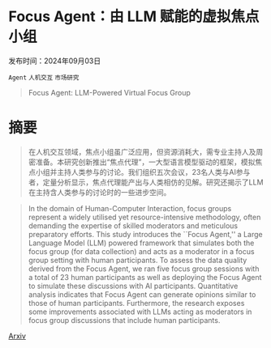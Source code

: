 # Focus Agent：由 LLM 赋能的虚拟焦点小组

发布时间：2024年09月03日

`Agent` `人机交互` `市场研究`

> Focus Agent: LLM-Powered Virtual Focus Group

# 摘要

> 在人机交互领域，焦点小组虽广泛应用，但资源消耗大，需专业主持人及周密准备。本研究创新推出“焦点代理”，一大型语言模型驱动的框架，模拟焦点小组并主持人类参与的讨论。我们组织五次会议，23名人类与AI参与者，定量分析显示，焦点代理能产出与人类相仿的见解。研究还揭示了LLM在主持含人类参与的讨论时的一些进步空间。

> In the domain of Human-Computer Interaction, focus groups represent a widely utilised yet resource-intensive methodology, often demanding the expertise of skilled moderators and meticulous preparatory efforts. This study introduces the ``Focus Agent,'' a Large Language Model (LLM) powered framework that simulates both the focus group (for data collection) and acts as a moderator in a focus group setting with human participants. To assess the data quality derived from the Focus Agent, we ran five focus group sessions with a total of 23 human participants as well as deploying the Focus Agent to simulate these discussions with AI participants. Quantitative analysis indicates that Focus Agent can generate opinions similar to those of human participants. Furthermore, the research exposes some improvements associated with LLMs acting as moderators in focus group discussions that include human participants.

[Arxiv](https://arxiv.org/abs/2409.01907)